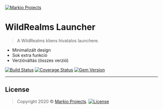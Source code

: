 <a href="https://clans.markiodevs.xyz"><img src="https://i.imgur.com/Kb9saII.png" title="FVCproductions" alt="Markio Projects"></a>


# WildRealms Launcher

> A WildRealms kliens hivatalos launchere.

- Minimalizált design
- Sok extra funkció
- Verzióváltás (összes verzió)

[![Build Status](http://img.shields.io/travis/badges/badgerbadgerbadger.svg?style=flat-square)](https://travis-ci.org/badges/badgerbadgerbadger)
[![Coverage Status](http://img.shields.io/coveralls/badges/badgerbadgerbadger.svg?style=flat-square)](https://coveralls.io/r/badges/badgerbadgerbadger)
[![Gem Version](http://img.shields.io/gem/v/badgerbadgerbadger.svg?style=flat-square)](https://rubygems.org/gems/badgerbadgerbadger)

---

## License

> Copyright 2020 © <a href="https://markiodevs.xyz" target="_blank">Markio Projects</a>. 
> [![License](http://img.shields.io/:license-apache-red.svg?style=flat-square)](http://badges.mit-license.org)
